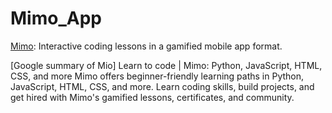 # Mimo_App

[Mimo](https://mimo.org/): Interactive coding lessons in a gamified mobile app format.

[Google summary of Mio] Learn to code | Mimo: Python, JavaScript, HTML, CSS, and more
Mimo offers beginner-friendly learning paths in Python, JavaScript, HTML, CSS, and more. Learn coding skills, build projects, and get hired with Mimo's gamified lessons, certificates, and community.

